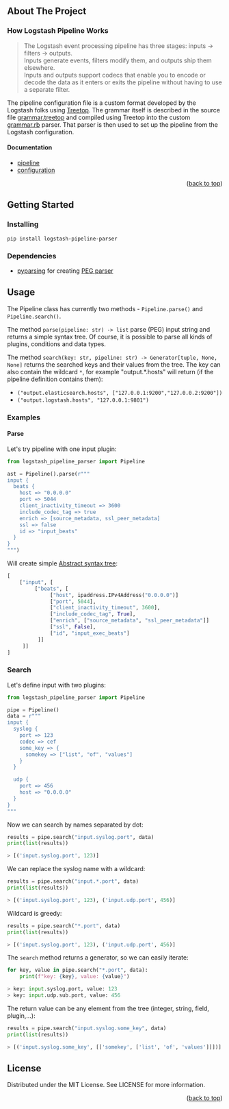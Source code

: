 
## About The Project

### How Logstash Pipeline Works
> The Logstash event processing pipeline has three stages: inputs → filters → outputs.\
> Inputs generate events, filters modify them, and outputs ship them elsewhere.\
> Inputs and outputs support codecs that enable you to encode or decode the data as it enters or exits the pipeline without having to use a separate filter.

The pipeline configuration file is a custom format developed by the Logstash folks using [Treetop](https://cjheath.github.io/treetop/syntactic_recognition.html).
The grammar itself is described in the source file [grammar.treetop](https://github.com/elastic/logstash/tree/v8.11.1/logstash-core/lib/logstash/config/grammar.treetop) and compiled using Treetop into the custom [grammar.rb](https://github.com/elastic/logstash/blob/v8.11.1/logstash-core/lib/logstash/config/grammar.rb) parser.
That parser is then used to set up the pipeline from the Logstash configuration.

#### Documentation
- [pipeline](https://www.elastic.co/guide/en/logstash/current/pipeline.html)
- [configuration](https://www.elastic.co/guide/en/logstash/current/configuration.html)

<p align="right">(<a href="#readme-top">back to top</a>)</p>

## Getting Started

### Installing
```
pip install logstash-pipeline-parser
```

### Dependencies
- [pyparsing](https://github.com/pyparsing/pyparsing) for creating [PEG parser](https://en.wikipedia.org/wiki/Parsing_expression_grammar)

## Usage

The Pipeline class has currently two methods - `Pipeline.parse()` and `Pipeline.search()`.

The method `parse(pipeline: str) -> list` parse (PEG) input string and returns a simple syntax tree. 
Of course, it is possible to parse all kinds of plugins, conditions and data types.

The method `search(key: str, pipeline: str) -> Generator[tuple, None, None]` returns the searched keys and their values from the tree.
The key can also contain the wildcard `*`, for example "output.*.hosts" will return
(if the pipeline definition contains them):

- `("output.elasticsearch.hosts", ["127.0.0.1:9200","127.0.0.2:9200"])`
- `("output.logstash.hosts", "127.0.0.1:9801")`


### Examples

#### Parse

Let's try pipeline with one input plugin: 

```python
from logstash_pipeline_parser import Pipeline

ast = Pipeline().parse(r"""
input {
  beats {
    host => "0.0.0.0"
    port => 5044
    client_inactivity_timeout => 3600
    include_codec_tag => true
    enrich => [source_metadata, ssl_peer_metadata]
    ssl => false
    id => "input_beats"
  }
}
""")

```

Will create simple [Abstract syntax tree](https://en.wikipedia.org/wiki/Abstract_syntax_tree):

```python
[
    ["input", [
         ["beats", [
              ["host", ipaddress.IPv4Address("0.0.0.0")]
              ["port", 5044], 
              ["client_inactivity_timeout", 3600], 
              ["include_codec_tag", True],
              ["enrich", ["source_metadata", "ssl_peer_metadata"]]
              ["ssl", False], 
              ["id", "input_exec_beats"]
          ]]
     ]]
]
```


### Search

Let's define input with two plugins:  

```python
from logstash_pipeline_parser import Pipeline

pipe = Pipeline()
data = r"""
input {
  syslog {
    port => 123
    codec => cef
    some_key => {
      somekey => ["list", "of", "values"]
    }
  }

  udp {
    port => 456
    host => "0.0.0.0"
  }
}
"""
```

Now we can search by names separated by dot:

```python
results = pipe.search("input.syslog.port", data)
print(list(results))

> [('input.syslog.port', 123)]
```

We can replace the syslog name with a wildcard:

```python
results = pipe.search("input.*.port", data)
print(list(results))

> [('input.syslog.port', 123), ('input.udp.port', 456)]
```

Wildcard is greedy:

```python
results = pipe.search("*.port", data)
print(list(results))

> [('input.syslog.port', 123), ('input.udp.port', 456)]
```

The `search` method returns a generator, so we can easily iterate:

```python
for key, value in pipe.search("*.port", data):
    print(f"key: {key}, value: {value}")

> key: input.syslog.port, value: 123
> key: input.udp.sub.port, value: 456
```

The return value can be any element from the tree (integer, string, field, plugin,...):

```python
results = pipe.search("input.syslog.some_key", data)
print(list(results))

> [('input.syslog.some_key', [['somekey', ['list', 'of', 'values']]])]
```


## License

Distributed under the MIT License. See LICENSE for more information.

<p align="right">(<a href="#readme-top">back to top</a>)</p>
